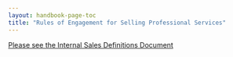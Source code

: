 ```yaml
---
layout: handbook-page-toc
title: "Rules of Engagement for Selling Professional Services"
---
```


[Please see the Internal Sales Definitions Document](https://docs.google.com/document/d/1UaKPTQePAU1RxtGSVb-BujdKiPVoepevrRh8q5bvbBg/edit#bookmark=id.ylj7mh4byi5h)
